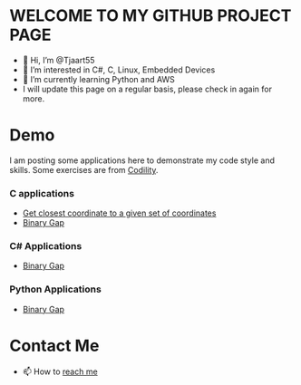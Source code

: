 # WELCOME TO MY GITHUB PROJECT PAGE
- 👋 Hi, I’m @Tjaart55
- 👀 I’m interested in C#, C, Linux, Embedded Devices
- 🌱 I’m currently learning Python and AWS
- I will update this page on a regular basis, please check in again for more.


# Demo
I am posting some applications here to demonstrate my code style and skills. Some exercises are from [Codility](https://www.codility.com/). 

### C applications
 - [Get closest coordinate to a given set of coordinates](https://github.com/Tjaart55/DemoProjects-C.git)
 - [Binary Gap](https://github.com/Tjaart55/DemoProjects-C.git)

### C# Applications
- [Binary Gap](https://github.com/Tjaart55/DemoProjects-Csharp.git)

### Python Applications
- [Binary Gap](https://github.com/Tjaart55/DemoProjects_Python.git)



# Contact Me

- 📫 How to [reach me](tjs.swanepoel@gmail.com)

<!---
Tjaart55/Tjaart55 is a ✨ special ✨ repository because its `README.md` (this file) appears on your GitHub profile.
You can click the Preview link to take a look at your changes.


--->


